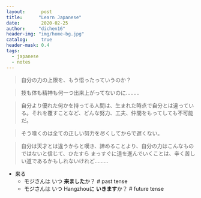 ```yaml
---
layout:      post
title:      "Learn Japanese"
date:        2020-02-25
author:     "dichen16"
header-img: "img/home-bg.jpg"
catalog:     true
header-mask: 0.4
tags:
  - japanese
  - notes
---
```


> 自分の力の上限を、もう悟ったっていうのか？

> 技も体も精神も何一つ出来上がってないのに………

> 自分より優れた何かを持ってる人間は、生まれた時点で自分とは違っている。それを覆すことなど、どんな努力、工夫、仲間をもってしても不可能だ。

> そう嘆くのは全ての正しい努力を尽くしてからで遅くない。

> 自分は天才とは違うからと嘆き、諦めることより、自分の力はこんなものではないと信じて、ひたすら まっすぐに道を進んでいくことは、辛く苦しい道であるかもしれないけれど………


- 来る
    - モジさんは いつ **来ました**か？  # past tense
    - モジさんは いつ Hangzhouに **いきます**か？   # future tense
